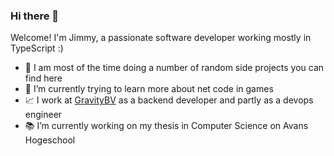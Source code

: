 ### Hi there 👋
Welcome! I'm Jimmy, a passionate software developer working mostly in TypeScript :)

- 🚀 I am most of the time doing a number of random side projects you can find here
- 🌱 I’m currently trying to learn more about net code in games
- 📈 I work at [GravityBV](https://gravity.nl) as a backend developer and partly as a devops engineer
- 📚 I’m currently working on my thesis in Computer Science on Avans Hogeschool
